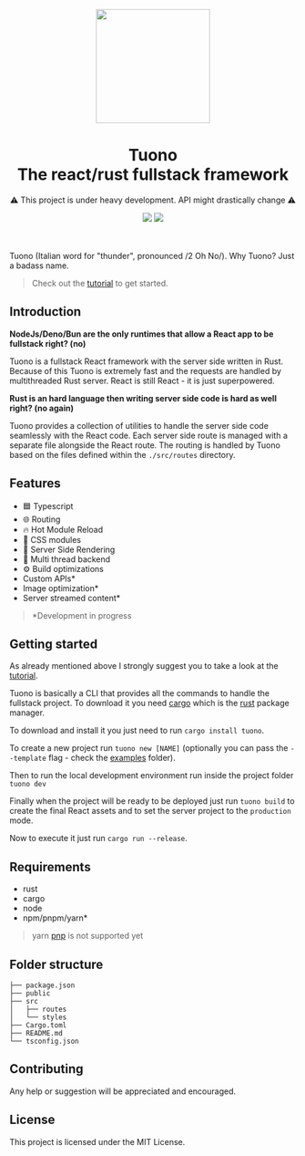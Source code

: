 <p align="center">
  <img src="https://raw.githubusercontent.com/Valerioageno/tuono/main/assets/logo.png" width="200px">
</p>
<h1 align="center">Tuono<br>The react/rust fullstack framework</h1>
<p align="center">
⚠️ This project is under heavy development. API might drastically change ⚠️
</p>
<div align="center">
    <img src="https://github.com/Valerioageno/tuono/actions/workflows/rust.yml/badge.svg" />
    <img src="https://github.com/Valerioageno/tuono/actions/workflows/typescript.yml/badge.svg" />
</div>

<br>
<br>


Tuono (Italian word for "thunder", pronounced /2 Oh No/). 
Why Tuono? Just a badass name.

> Check out the [tutorial](https://github.com/Valerioageno/tuono/blob/main/docs/tutorial.md) to get started.

## Introduction

**NodeJs/Deno/Bun are the only runtimes that allow a React app to be fullstack right? (no)**

Tuono is a fullstack React framework with the server side written in Rust. 
Because of this Tuono is extremely fast and the requests are handled by multithreaded Rust server.
React is still React - it is just superpowered.

**Rust is an hard language then writing server side code is hard as well right? (no again)**

Tuono provides a collection of utilities to handle the server side code seamlessly with the React code.
Each server side route is managed with a separate file alongside the React route. The routing is handled
by Tuono based on the files defined within the `./src/routes` directory.

## Features

- 🟦  Typescript
- 🌐  Routing
- 🔥  Hot Module Reload
- 🍭  CSS modules
- 🧬  Server Side Rendering
- 🧵  Multi thread backend
- ⚙️   Build optimizations
- Custom APIs*
- Image optimization*
- Server streamed content*

> *Development in progress

## Getting started

As already mentioned above I strongly suggest you to take a look at the
[tutorial](https://github.com/Valerioageno/tuono/blob/main/docs/tutorial.md).

Tuono is basically a CLI that provides all the commands to handle the fullstack project. 
To download it you need [cargo](https://doc.rust-lang.org/cargo/) which is the [rust](https://www.rust-lang.org/)
package manager.

To download and install it you just need to run `cargo install tuono`.

To create a new project run `tuono new [NAME]` (optionally you can pass the `--template` flag - check the 
[examples](https://github.com/Valerioageno/tuono/tree/main/examples) folder).

Then to run the local development environment run inside the project folder `tuono dev`

Finally when the project will be ready to be deployed just run `tuono build` to create the final React assets
and to set the server project to the `production` mode.

Now to execute it just run `cargo run --release`.

## Requirements

- rust
- cargo
- node
- npm/pnpm/yarn*

> yarn [pnp](https://yarnpkg.com/features/pnp) is not supported yet

## Folder structure

```
├── package.json
├── public
├── src
│   ├── routes
│   └── styles
├── Cargo.toml
├── README.md
└── tsconfig.json
```

## Contributing
Any help or suggestion will be appreciated and encouraged.

## License

This project is licensed under the MIT License.

